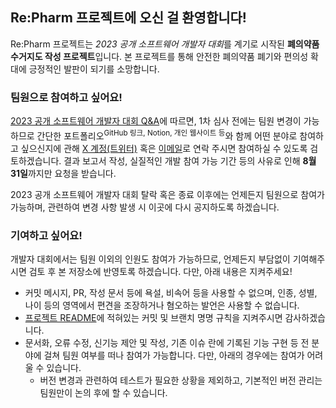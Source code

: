  ## Re:Pharm 프로젝트에 오신 걸 환영합니다!

Re:Pharm 프로젝트는 *2023 공개 소프트웨어 개발자 대회*를 계기로 시작된 **폐의약품 수거지도 작성 프로젝트**입니다. 본 프로젝트를 통해 안전한 폐의약품 폐기와 편의성 확대에 긍정적인 발판이 되기를 소망합니다.

### 팀원으로 참여하고 싶어요!

[2023 공개 소프트웨어 개발자 대회 Q&A](https://www.oss.kr/dev_competition_notice/show/de1ac49a-1970-40c4-a32e-4b0501d2c319)에 따르면, 1차 심사 전에는 팀원 변경이 가능하므로 간단한 포트폴리오<sup>GitHub 링크, Notion, 개인 웹사이트 등</sup>와 함께 어떤 분야로 참여하고 싶으신지에 관해 [X 계정(트위터)](https://twitter.com/paperbox_update) 혹은 [이메일](mailto:lego37yoon@outlook.com)로 연락 주시면 참여하실 수 있도록 검토하겠습니다. 결과 보고서 작성, 실질적인 개발 참여 가능 기간 등의 사유로 인해 **8월 31일**까지만 요청을 받습니다.

2023 공개 소프트웨어 개발자 대회 탈락 혹은 종료 이후에는 언제든지 팀원으로 참여가 가능하며, 관련하여 변경 사항 발생 시 이곳에 다시 공지하도록 하겠습니다.

### 기여하고 싶어요!

개발자 대회에서는 팀원 이외의 인원도 참여가 가능하므로, 언제든지 부담없이 기여해주시면 검토 후 본 저장소에 반영토록 하겠습니다. 다만, 아래 내용은 지켜주세요!

- 커밋 메시지, PR, 작성 문서 등에 욕설, 비속어 등을 사용할 수 없으며, 인종, 성별, 나이 등의 영역에서 편견을 조장하거나 혐오하는 발언은 사용할 수 없습니다.
- [프로젝트 README](https://github.com/re-pharm/pharm-map/blob/main/README.md)에 적혀있는 커밋 및 브랜치 명명 규칙을 지켜주시면 감사하겠습니다.
- 문서화, 오류 수정, 신기능 제안 및 작성, 기존 이슈 란에 기록된 기능 구현 등 전 분야에 걸쳐 팀원 여부를 떠나 참여가 가능합니다. 다만, 아래의 경우에는 참여가 어려울 수 있습니다.
  - 버전 변경과 관련하여 테스트가 필요한 상황을 제외하고, 기본적인 버전 관리는 팀원만이 논의 후에 할 수 있습니다.
